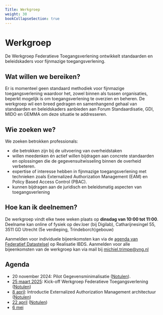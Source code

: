 ```yaml
---
Title: Werkgroep
weight: 30
bookCollapseSection: true
---
```


# Werkgroep

De Werkgroep Federatieve Toegangsverlening ontwikkelt standaarden en beleidskaders voor fijnmazige toegangsverlening.

## Wat willen we bereiken?

Er is momenteel geen standaard methodiek voor fijnmazige toegangsverlening waardoor het, zowel binnen als tussen organisaties, beperkt mogelijk is om toegangsverlening te overzien en beheren. De werkgroep wil een breed gedragen en samenhangend gehaal van standaarden en beleidskaders aanbieden aan Forum Standaardisatie, GDI, MIDO en GEMMA om deze situatie te addresseren.

## Wie zoeken we?

We zoeken betrokken professionals:

- die betrokken zijn bij de uitvoering van overheidstaken
- willen meedenken én actief willen bijdragen aan concrete standaarden en oplossingen die de gegevensuitwisseling binnen de overheid verbeteren.
- expertise of interesse hebben in fijnmazige toegangsverlening met technieken zoals Externalized Authorization Management (EAM) en Policy Based Access Control (PBAC).
- kunnen bijdragen aan de juridisch en beleidsmatig aspecten van toegangsverlening

## Hoe kan ik deelnemen?

De werkgroep vindt elke twee weken plaats op **dinsdag van 10:00 tot 11:00**. Deelname kan online of fysiek op dev.loer (bij Digilab), Catharijnesingel 55, 3511 GD Utrecht (5e verdieping, Trindeborch)gebouw)

Aanmelden voor individuele bijeenkomsten kan via de [agenda van Federatief Datastelsel](https://realisatieibds.nl/groups/view/0056c9ef-5c2e-44f9-a998-e735f1e9ccaa/federatief-datastelsel/events) op Realisatie IBDS. Aanmelden voor alle bijeenkomsten van de werkgroep kan via mail bij [michiel.trimpe@vng.nl](mailto:michiel.trimpe@vng.nl)


## Agenda
- 20 november 2024: Pilot Gegevensminimalisatie ([Notulen](gegevensminimalisatie)).
- [25 maart 2025](https://realisatieibds.nl/groups/view/0056c9ef-5c2e-44f9-a998-e735f1e9ccaa/federatief-datastelsel/events/view/679b73ea-08f5-4675-800f-36c86202918b/kick-off-werkgroep-federatieve-toegangsverlening-ftv): Kick-off Werkgroep Federatieve Toegangsverlening ([Notulen](kick-off))
- [8 april](https://realisatieibds.nl/groups/view/0056c9ef-5c2e-44f9-a998-e735f1e9ccaa/federatief-datastelsel/events/view/0b029295-0f50-4834-bb8e-3e7bd3e5c16e/werkgroep-federatieve-toegangsverlening-introductie-externalized-authorization-architectuur): Introductie Externalized Authorization Management architectuur ([Notulen](introductie-eam))
- [22 april](https://realisatieibds.nl/groups/view/0056c9ef-5c2e-44f9-a998-e735f1e9ccaa/federatief-datastelsel/events/view/b909e6f2-eb9d-404d-8bf0-ea77c30e603b/werkgroep-federatieve-toegangsverlening-juridisch-kader-gerelateerde-standaarden) ([Notulen](juridisch-kader))
- [6 mei](https://realisatieibds.nl/groups/view/0056c9ef-5c2e-44f9-a998-e735f1e9ccaa/federatief-datastelsel/events/view/6db6d44f-3769-4784-aa21-58b7aa8b5461/werkgroep-federatieve-toegangsverlening)